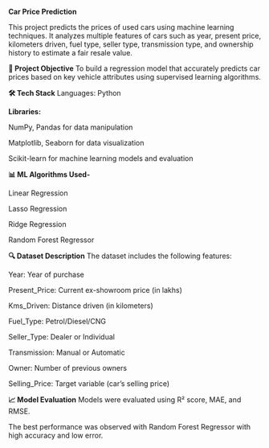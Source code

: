 **Car Price Prediction**

This project predicts the prices of used cars using machine learning techniques. It analyzes multiple features of cars such as year, present price, kilometers driven, fuel type, seller type, transmission type, and ownership history to estimate a fair resale value.

**📌 Project Objective**
To build a regression model that accurately predicts car prices based on key vehicle attributes using supervised learning algorithms.

**🛠️ Tech Stack**
Languages: Python

**Libraries:**

NumPy, Pandas for data manipulation

Matplotlib, Seaborn for data visualization

Scikit-learn for machine learning models and evaluation

**📊 ML Algorithms Used-**

Linear Regression

Lasso Regression

Ridge Regression

Random Forest Regressor

**🔍 Dataset Description**
The dataset includes the following features:

Year: Year of purchase

Present_Price: Current ex-showroom price (in lakhs)

Kms_Driven: Distance driven (in kilometers)

Fuel_Type: Petrol/Diesel/CNG

Seller_Type: Dealer or Individual

Transmission: Manual or Automatic

Owner: Number of previous owners

Selling_Price: Target variable (car’s selling price)

**📈 Model Evaluation**
Models were evaluated using R² score, MAE, and RMSE.

The best performance was observed with Random Forest Regressor with high accuracy and low error.
